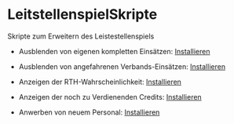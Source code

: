 # LeitstellenspielSkripte
Skripte zum Erweitern des Leistestellenspiels

 - Ausblenden von eigenen kompletten Einsätzen: [Installieren](https://github.com/Drumloer/LeitstellenspielSkripte/raw/main/LSS_Ausblenden_von_Einsatzen/Ausblenden_Einsaetze.user.js)

 - Ausblenden von angefahrenen Verbands-Einsätzen: [Installieren](https://github.com/Drumloer/LeitstellenspielSkripte/raw/main/LSS_Ausblenden_von_Verbandseinsaetzen/Ausblenden_Verbands-Einsaetze.user.js)

 - Anzeigen der RTH-Wahrscheinlichkeit: [Installieren](https://github.com/Drumloer/LeitstellenspielSkripte/raw/main/LSS_RTH_Wahrscheinlichkeit/Zeige_RTH_Wkt.user.js)

 - Anzeigen der noch zu Verdienenden Credits: [Installieren](https://github.com/Drumloer/LeitstellenspielSkripte/raw/main/LSS_RemainingCredits/remainingCredits.user.js)
 
 - Anwerben von neuem Personal: [Installieren](https://github.com/Drumloer/LeitstellenspielSkripte/raw/main/LSS_Automatisches_Personal_anwerben/AutoHire.user.js)
